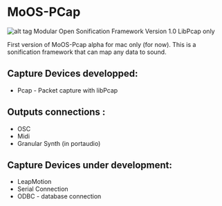 # MoOS-PCap
![alt tag](http://sonificationlab.laras.be/files/2015/03/Capture-d%E2%80%99%C3%A9cran-2015-03-23-%C3%A0-16.59.51.png)
Modular Open Sonification Framework Version 1.0 LibPcap only

First version of MoOS-Pcap alpha for mac only (for now). This is a sonification framework that can map any data to sound.

Capture Devices developped:
--------------------------
 - Pcap - Packet capture with libPcap

Outputs connections :
--------------------------
- OSC
- Midi
- Granular Synth (in portaudio)

Capture Devices under development:
--------------------------
- LeapMotion
- Serial Connection
- ODBC - database connection
